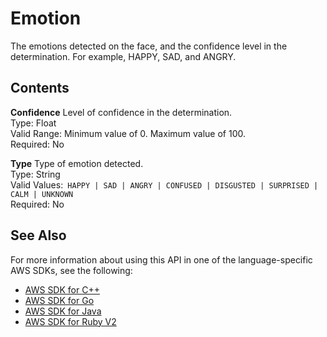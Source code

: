 # Emotion<a name="API_Emotion"></a>

The emotions detected on the face, and the confidence level in the determination\. For example, HAPPY, SAD, and ANGRY\.

## Contents<a name="API_Emotion_Contents"></a>

 **Confidence**   <a name="rekognition-Type-Emotion-Confidence"></a>
Level of confidence in the determination\.  
Type: Float  
Valid Range: Minimum value of 0\. Maximum value of 100\.  
Required: No

 **Type**   <a name="rekognition-Type-Emotion-Type"></a>
Type of emotion detected\.  
Type: String  
Valid Values:` HAPPY | SAD | ANGRY | CONFUSED | DISGUSTED | SURPRISED | CALM | UNKNOWN`   
Required: No

## See Also<a name="API_Emotion_SeeAlso"></a>

For more information about using this API in one of the language\-specific AWS SDKs, see the following:
+  [AWS SDK for C\+\+](https://docs.aws.amazon.com/goto/SdkForCpp/rekognition-2016-06-27/Emotion) 
+  [AWS SDK for Go](https://docs.aws.amazon.com/goto/SdkForGoV1/rekognition-2016-06-27/Emotion) 
+  [AWS SDK for Java](https://docs.aws.amazon.com/goto/SdkForJava/rekognition-2016-06-27/Emotion) 
+  [AWS SDK for Ruby V2](https://docs.aws.amazon.com/goto/SdkForRubyV2/rekognition-2016-06-27/Emotion) 